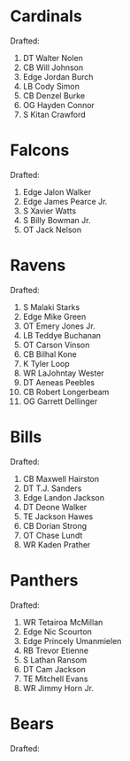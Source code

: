 # Cardinals
Drafted: 
1. DT Walter Nolen
2. CB Will Johnson
3. Edge Jordan Burch
4. LB Cody Simon
5. CB Denzel Burke
6. OG Hayden Connor
7. S Kitan Crawford

# Falcons
Drafted:
1. Edge Jalon Walker
1. Edge James Pearce Jr.
3. S Xavier Watts
4. S Billy Bowman Jr.
7. OT Jack Nelson

# Ravens
Drafted:
1. S Malaki Starks
2. Edge Mike Green
3. OT Emery Jones Jr.
4. LB Teddye Buchanan
5. OT Carson Vinson
6. CB Bilhal Kone
6. K Tyler Loop
6. WR LaJohntay Wester
6. DT Aeneas Peebles
6. CB Robert Longerbeam
7. OG Garrett Dellinger

# Bills
Drafted:
1. CB Maxwell Hairston
2. DT T.J. Sanders
3. Edge Landon Jackson
4. DT Deone Walker
5. TE Jackson Hawes
6. CB Dorian Strong
6. OT Chase Lundt
7. WR Kaden Prather

# Panthers
Drafted:
1. WR Tetairoa McMillan
2. Edge Nic Scourton
3. Edge Princely Umanmielen
4. RB Trevor Etienne
4. S Lathan Ransom
5. DT Cam Jackson
5. TE Mitchell Evans
6. WR Jimmy Horn Jr.

# Bears
Drafted:
